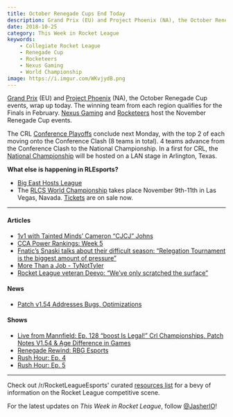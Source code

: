 ```yaml
---
title: October Renegade Cups End Today
description: Grand Prix (EU) and Project Phoenix (NA), the October Renegade Cup events, wrap up today. The winning team from each region qualifies for the Finals in February.
date: 2018-10-25
category: This Week in Rocket League
keywords:
    - Collegiate Rocket League
    - Renegade Cup
    - Rocketeers
    - Nexus Gaming
    - World Championship
image: https://i.imgur.com/WKvjydB.png
---
```


[Grand Prix](https://liquipedia.net/rocketleague/Renegade_Cup/Europe/Rocket_Baguette/Grand_Prix) (EU) and [Project Phoenix](https://liquipedia.net/rocketleague/Renegade_Cup/North_America/Rival_Esports/Project_Phoenix) (NA), the October Renegade Cup events, wrap up today. The winning team from each region qualifies for the Finals in February. [Nexus Gaming](https://www.reddit.com/r/RocketLeagueEsports/comments/9pfxy3/nexus_gaming_presents_fall_frenzy_na_renegade_cup/) and [Rocketeers](https://www.reddit.com/r/RocketLeagueEsports/comments/9p0cbn/heres_the_rocketeers_thunderdome_the_renegade_cup/) host the November Renegade Cup events.

The CRL [Conference Playoffs](https://compete.tespa.org/tournament/117) conclude next Monday, with the top 2 of each moving onto the Conference Clash (8 teams in total). 4 teams advance from the Conference Clash to the National Championship. In a first for CRL, the [National Championship](https://www.rocketleagueesports.com/news/collegiate-rocket-league-national-championship-headed-to-texas-/) will be hosted on a LAN stage in Arlington, Texas.

**What else is happening in RLEsports?**

-   [Big East Hosts League](https://esportsobserver.com/big-east-esl-rocket-league/)
-   The [RLCS World Championship](https://liquipedia.net/rocketleague/Rocket_League_Championship_Series/Season_6) takes place November 9th-11th in Las Vegas, Navada. [Tickets](https://tickets.rlesports.gg) are on sale now.

---

#### Articles

-   [1v1 with Tainted Minds’ Cameron “CJCJ” Johns](https://www.rocketleagueesports.com/news/1v1-with-tainted-minds--cameron--cjcj--johns/)
-   [CCA Power Rankings: Week 5](https://www.reddit.com/r/RocketLeagueEsports/comments/9qhj8v/collegiate_rocket_league_week_5_cca_power_rankings/)
-   [Fnatic’s Snaski talks about their difficult season: “Relegation Tournament is the biggest amount of pressure”](https://rocketeers.gg/interview-fnatic-snaski-team-captain-promotion-playoff/)
-   [More Than a Job - TyNotTyler](https://www.theplayerslobby.com/2897/more-than-a-job-ty-tynottyler-helewa-allegiance-rlcs-rocket-league/#.x1DU6y1Lyq)
-   [Rocket League veteran Deevo: “We’ve only scratched the surface”](https://rocketeers.gg/interview-rocket-league-player-deevo-savage-rlrs/)

#### News

-   [Patch v1.54 Addresses Bugs, Optimizations](https://www.rocketleague.com/news/patch-notes-v1-54/)

#### Shows

-   [Live from Mannfield: Ep. 128 “boost Is Legal!” Crl Championships, Patch Notes V1.54 & Age Difference in Games](http://www.lfmannfield.com/episodes/2018/10/23/ep-128-boost-is-legal-crl-championships-patch-notes-v154-amp-age-difference-in-games)
-   [Renegade Rewind: RBG Esports](https://www.youtube.com/watch?v=V5RgoqpX4Eg&feature=youtu.be)
-   [Rush Hour: Ep. 4](https://www.youtube.com/watch?v=g6xeG_i9Ecc)
-   [Rush Hour: Ep. 5](https://www.youtube.com/watch?v=yOvekHUD788)

---

Check out /r/RocketLeagueEsports' curated [resources list](https://www.reddit.com/r/RocketLeagueEsports/wiki/links) for a bevy of information on the Rocket League competitive scene.

For the latest updates on _This Week in Rocket League_, follow [@JasherIO](https://twitter.com/JasherIO)!
